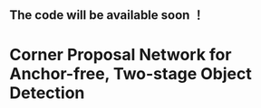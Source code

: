 ## The code will be available soon ！

# Corner Proposal Network for Anchor-free, Two-stage Object Detection
